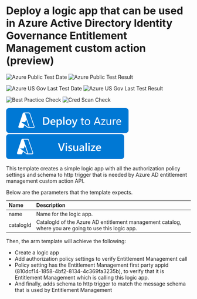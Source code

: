 # Deploy a logic app that can be used in Azure Active Directory Identity Governance Entitlement Management custom action (preview)

![Azure Public Test Date](https://azurequickstartsservice.blob.core.windows.net/badges/demos/identitygovernance-entitlementmanagement-extensibility-sample-logicapp/PublicLastTestDate.svg)
![Azure Public Test Result](https://azurequickstartsservice.blob.core.windows.net/badges/demos/identitygovernance-entitlementmanagement-extensibility-sample-logicapp/PublicDeployment.svg)

![Azure US Gov Last Test Date](https://azurequickstartsservice.blob.core.windows.net/badges/demos/identitygovernance-entitlementmanagement-extensibility-sample-logicapp/FairfaxLastTestDate.svg)
![Azure US Gov Last Test Result](https://azurequickstartsservice.blob.core.windows.net/badges/demos/identitygovernance-entitlementmanagement-extensibility-sample-logicapp/FairfaxDeployment.svg)

![Best Practice Check](https://azurequickstartsservice.blob.core.windows.net/badges/demos/identitygovernance-entitlementmanagement-extensibility-sample-logicapp/BestPracticeResult.svg)
![Cred Scan Check](https://azurequickstartsservice.blob.core.windows.net/badges/demos/identitygovernance-entitlementmanagement-extensibility-sample-logicapp/CredScanResult.svg)

 [![Deploy To Azure](https://raw.githubusercontent.com/Azure/azure-quickstart-templates/master/1-CONTRIBUTION-GUIDE/images/deploytoazure.svg?sanitize=true)](https://portal.azure.com/#create/Microsoft.Template/uri/https%3A%2F%2Fraw.githubusercontent.com%2Fvikama-microsoft%2Felmextensiontesting%2Fmain%2Fazuredeploy.json)
[![Visualize](https://raw.githubusercontent.com/Azure/azure-quickstart-templates/master/1-CONTRIBUTION-GUIDE/images/visualizebutton.svg?sanitize=true)](http://armviz.io/#/?load=https%3A%2F%2Fraw.githubusercontent.com%2Fvikama-microsoft%2Felmextensiontesting%2Fmain%2Fazuredeploy.json)

This template creates a simple logic app with all the authorization policy settings and schema to http trigger that is needed by Azure AD entitlement management custom action API.

Below are the parameters that the template expects.

| Name   | Description    |
|:--- |:---|
| name  | Name for the logic app. |
| catalogId  | CatalogId of the Azure AD entitlement management catalog, where you are going to use this logic app.  |

Then, the arm template will achieve the following:
 * Create a logic app
 * Add authorization policy settings to verify Entitlement Management call  
 * Policy setting has the Entitlement Management first party appid (810dcf14-1858-4bf2-8134-4c369fa3235b), to verify that it is Entitlement Management which is calling this logic app.
 * And finally, adds schema to http trigger to match the message schema that is used by Entitlement Management
